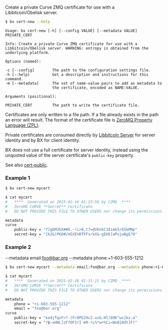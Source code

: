 Create a private Curve ZMQ certificate for use with a              
Libbitcoin/Obelisk server.
```sh
$ bx cert-new --help
```
```
Usage: bx cert-new [-h] [--config VALUE] [--metadata VALUE] PRIVATE_CERT 

Info: Create a private Curve ZMQ certificate for use with a              
Libbitcoin/Obelisk server. WARNING: entropy is obtained from the         
underlying platform.                                                     

Options (named):

-c [--config]        The path to the configuration settings file.        
-h [--help]          Get a description and instructions for this command.
-m [--metadata]      The set of name-value pairs to add as metadata to   
                     the certificate, encoded as NAME:VALUE.             

Arguments (positional):

PRIVATE_CERT         The path to write the certificate file.             
```
Certificates are only written to a file path. If a file already exists in the path an error will result. The format of the certificate file is [ZeroMQ Property Language (ZPL)](http://rfc.zeromq.org/spec:4).

Private certificates are consumed directly by [Libbitcoin Server](https://github.com/evoskuil/libbitcoin-server) for server identity and by BX for client identity.

BX does not use a full certificate for server identity, instead using the unquoted value of the server certificate's `public-key` property.

See also [cert-public](bx-cert-public).
### Example 1
```sh
$ bx cert-new mycert
```
```sh
$ cat mycert
#   ****  Generated on 2015-02-16 01:23:56 by CZMQ  ****
#   ZeroMQ CURVE **Secret** Certificate
#   DO NOT PROVIDE THIS FILE TO OTHER USERS nor change its permissions.

metadata
curve
    public-key = "7]g&M3GX##D.-!L>B.t?=@V6nkC34imk5/65kMNp"
    secret-key = "]k2&)P6O#/m5XE%RTFFsrkX&-gEH5]aPxjwBgE?O"
```
### Example 2
--metadata email:foo@bar.org --metadata phone:+1-603-555-1212
```sh
$ bx cert-new mycert --metadata email:foo@bar.org --metadata phone:+1-603-555-1212
```
```sh
$ cat mycert
#   ****  Generated on 2015-02-16 01:31:21 by CZMQ  ****
#   ZeroMQ CURVE **Secret** Certificate
#   DO NOT PROVIDE THIS FILE TO OTHER USERS nor change its permissions.

metadata
    phone = "+1-603-555-1212"
    email = "foo@bar.org"
curve
    public-key = "ke4jTqsF>?-[F>9PE29c2.us&-Hl)89K^wx]kx.a"
    secret-key = "?$-xHWL]zF7OF1rI-mR-!L%*w+%Ci<Wo8}Adt]F)"
```